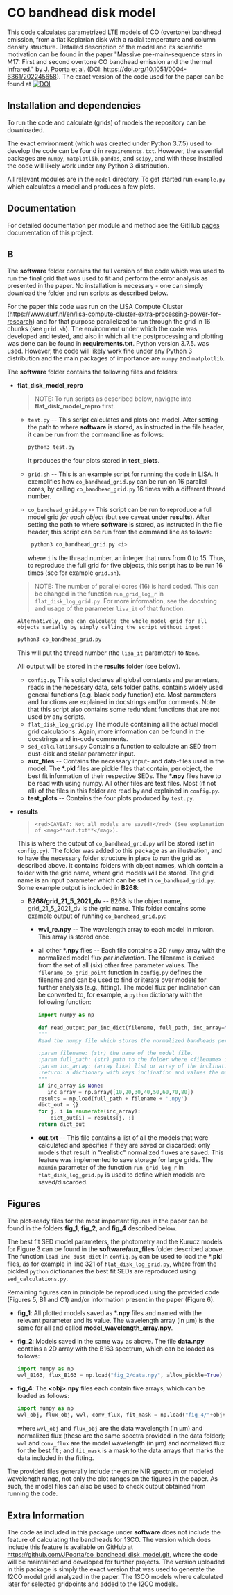 # CO bandhead disk model

This code calculates parametrized LTE models of CO (overtone) bandhead emission, from a flat Keplarian disk with a radial temperature and column density structure. Detailed description of the model and its scientific motivation can be found in the paper "Massive pre-main-sequence stars in M17: First and second overtone CO bandhead emission and the thermal infrared." by [J. Poorta et al.](https://ui.adsabs.harvard.edu/abs/2023arXiv230501436P/abstract) (DOI: https://doi.org/10.1051/0004-6361/202245658). The exact version of the code used for the paper can be found at [![DOI](https://zenodo.org/badge/DOI/10.5281/zenodo.7774529.svg)](https://doi.org/10.5281/zenodo.7774529)


## Installation and dependencies
To run the code and calculate (grids) of models the repository can be downloaded. 

The exact environment (which was created under Python 3.7.5) used to develop the code can be found in `requirements.txt`. However, the essential packages are `numpy`, `matplotlib`, `pandas`, and `scipy`, and with these installed the code will likely work under any Python 3 distribution. 

All relevant modules are in the ```model``` directory.  To get started run ``example.py`` which calculates a model and produces a few plots.

## Documentation

For detailed documentation per module and method see the GitHub [pages](https://jpoorta.github.io/co_bandhead_disk_model/index.html) documentation of this project.

## B



The <green>**software**</green>  folder contains the full version of the code which was used to run the final grid that was used to fit and perform the error analysis as presented in the paper. No installation is necessary - one can simply download the folder and run scripts as described below. 

For the paper this code was run on the LISA Compute Cluster (https://www.surf.nl/en/lisa-compute-cluster-extra-processing-power-for-research) and for that purpose parallelized to run through the grid in 16 chunks (see ```grid.sh```). The environment under which the code was developed and tested, and also in which all the postprocessing and plotting was done can be found in <mag>**requirements.txt**</mag>. Python version 3.7.5. was used. However, the code will likely work fine under any Python 3 distribution and the main packages of importance are ```numpy``` and ```matplotlib```.

The <green>**software**</green> folder contains the following files and folders:
- <green>**flat_disk_model_repro**</green>
  > NOTE: To run scripts as described below, navigate into <green>**flat_disk_model_repro**</green> first.
  - ```test.py``` -- This script calculates and plots one model. After setting the path to where <green>**software**</green> is stored, as instructed in the file header, it can be run from the command  line as follows:
    ```bash
    python3 test.py
    ```
    It produces the four plots stored in <green>**test_plots**</green>.
  - ```grid.sh``` -- This is an example script for running the code in LISA. It exemplifies how ```co_bandhead_grid.py``` can be run on 16 parallel cores, by calling ```co_bandhead_grid.py``` 16 times with a different thread number.
  -  ```co_bandhead_grid.py``` -- This script can be run to reproduce a full model grid *for each object* (but see caveat under <green>**results**</green>). After setting the path to where <green>**software**</green> is stored, as instructed in the file header, this script can be run from the command  line as follows:
     ```bash
      python3 co_bandhead_grid.py <i>
     ```
     
      where ```i``` is the thread number, an integer that runs from 0 to 15. Thus, to reproduce the full grid for five objects, this script has to be run 16 times (see for example ```grid.sh```).  
    >   NOTE: The number of parallel cores (16) is hard coded. This can be changed in the function ```run_grid_log_r``` in ```flat_disk_log_grid.py```. For more information, see the docstring and usage of the parameter ```lisa_it``` of that function.  

      Alternatively, one can calculate the whole model grid for all objects serially by simply calling the script without input:
    ```bash
    python3 co_bandhead_grid.py
    ```
    This will put the thread number (the ```lisa_it``` parameter) to ```None```. 

    All output will be stored in the <green>**results**</green> folder (see below).
  - ```config.py``` This script declares all global constants and parameters, reads in the necessary data, sets folder paths, contains widely used general functions (e.g. black body function) etc. Most parameters and functions are explained in docstrings and/or comments. Note that this script also contains some redundant functions that are not used by any scripts.
  - ```flat_disk_log_grid.py``` The module containing all the actual model grid calculations. Again, more information can be found in the docstrings and in-code comments.
  - ```sed_calculations.py``` Contains a function to calculate an SED from dust-disk and stellar parameter input. 
  - <green>**aux_files**</green> -- Contains the necessary input- and data-files used in the model. The <or>**\*.pkl**</or> files are pickle files that contain, per object, the best fit information of their respective SEDs. The <or>**\*.npy**</or> files have to be read with using numpy. All other files are text files. Most (if not all) of the files in this folder are read by and explained in ```config.py```. 
  - <green>**test_plots**</green> -- Contains the four plots produced by ```test.py```.
  
  
- <green>**results**</green>  
  >     <red>CAVEAT: Not all models are saved!</red> (See explanation of <mag>**out.txt**</mag>).
 
  This is where the output of ```co_bandhead_grid.py``` will be stored (set in ```config.py```). The folder was added to this package as an illustration, and to have the necessary folder structure in place to run the grid as described above. It contains folders with object names, which contain a folder with the grid name, where grid models will be stored. The grid name is an input parameter which can be set in ```co_bandhead_grid.py```. Some example output is included in  <green>**B268**</green>:

  - <green>**B268/grid_21_5_2021_dv**</green> -- B268 is the object name, grid_21_5_2021_dv is the grid name. This folder contains some example output of running ```co_bandhead_grid.py```:
    - <or>**wvl_re.npy**</or> -- The wavelength array to each model in micron. This array is stored once.
    - all other <or>**\*.npy**</or> files -- Each file contains a 2D ```numpy``` array with the normalized model flux *per inclination*. The filename is derived from the set of all (six) other free parameter values. The ```filename_co_grid_point``` function in ```config.py``` defines the filename and can be used to find or iterate over models for further analysis (e.g., fitting). The model flux per inclination can be converted to, for example, a ```python``` dictionary with the following function: 
      ```python
      import numpy as np
       
      def read_output_per_inc_dict(filename, full_path, inc_array=None):
      """
      Read the numpy file which stores the normalized bandheads per inclination.
      
      :param filename: (str) the name of the model file.
      :param full_path: (str) path to the folder where <filename> is stored.
      :param inc_array: (array like) list or array of the inclinations used to calculate the grid.
      :return: a dictionary with keys inclination and values the model spectra.
      """     
      if inc_array is None:
         inc_array = np.array([10,20,30,40,50,60,70,80]) 
      results = np.load(full_path + filename + '.npy')
      dict_out = {}
      for j, i in enumerate(inc_array):
          dict_out[i] = results[j, :]            
      return dict_out
      ```
    
    -  <mag>**out.txt**</mag> -- This file contains a list of all the models that were calculated and specifies if they are saved or discarded: only models that result in "realistic" normalized fluxes are saved. This feature was implemented to save storage for large grids. The ```maxmin``` parameter of the function ```run_grid_log_r``` in ```flat_disk_log_grid.py``` is used to define which models are saved/discarded.


## Figures
The plot-ready files for the most important figures in the paper can be found in the folders <green>**fig_1**</green>,  <green>**fig_2**</green>, and <green>**fig_4**</green> described below. 

The best fit SED model parameters, the photometry and the Kurucz models for Figure 3 can be found in the <green>**software/aux_files**</green> folder described above. The function ```load_inc_dust_dict``` in ```config.py``` can be used to load the <or>**\*.pkl**</or> files, as for example in line 321 of ```flat_disk_log_grid.py```, where from the pickled ```python``` dictionaries the best fit SEDs are reproduced using ```sed_calculations.py```. 

Remaining figures can in principle be reproduced using the provided code (Figures 5, B1 and C1) and/or information present in the paper (Figure 6).
- <green>**fig_1**</green>: All plotted models saved as <or>**\*.npy**</or> files and named with the relevant parameter and its value. The wavelength array (in &mu;m) is the same for all and called <or>**model_wavelength_array.npy**</or>.

- <green>**fig_2**</green>: Models saved in the same way as above. The file <or>**data.npy**</or> contains a 2D array with the B163 spectrum, which can be loaded as follows:
  ```python
  import numpy as np 
  wvl_B163, flux_B163 = np.load("fig_2/data.npy", allow_pickle=True)
  ```

- <green>**fig_4**</green>: The <or>**\<obj>.npy**</or> files each contain five arrays, which can be loaded as follows:
  ```python
  import numpy as np 
  wvl_obj, flux_obj, wvl, conv_flux, fit_mask = np.load("fig_4/"+obj+".npy", allow_pickle=True)
  ```
  where ```wvl_obj``` and ```flux_obj``` are the data wavelength (in &mu;m) and normalized flux (these are the same spectra provided in the data folder); ``` wvl``` and ```conv_flux``` are the model wavelength (in &mu;m) and normalized flux for the best fit ; and ```fit_mask``` is a mask to the data arrays that marks the data included in the fitting. 
    
The provided files generally include the entire NIR spectrum or modeled wavelength range, not only the plot ranges on the figures in the paper. As such, the model files can also be used to check output obtained from running the code.

## Extra Information

The code as included in this package under <green>**software**</green>  does not include the feature of calculating the bandheads for 13CO. The version which does include this feature  is available on GitHub at https://github.com/JPoorta/co_bandhead_disk_model.git, where the code will be maintained and developed for further projects. The version uploaded in this package is simply the exact version that was used to generate the 12CO model grid analyzed in the paper. The 13CO models where calculated later for selected gridpoints and added to the 12CO models. 

